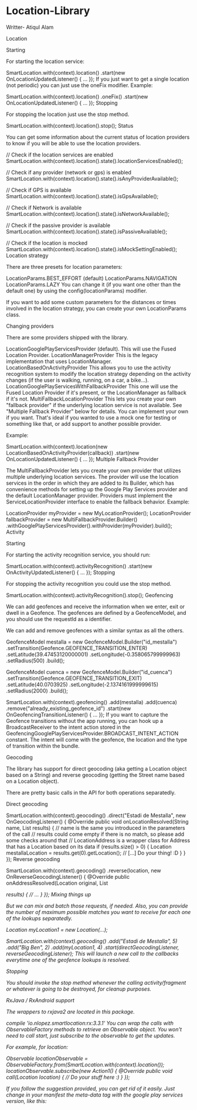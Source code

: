 # Location-Library

Writter- Atiqul Alam


Location

Starting

For starting the location service:

SmartLocation.with(context).location()
    .start(new OnLocationUpdatedListener() { ... });
If you just want to get a single location (not periodic) you can just use the oneFix modifier. Example:

SmartLocation.with(context).location()
    .oneFix()
    .start(new OnLocationUpdatedListener() { ... });
Stopping

For stopping the location just use the stop method.

SmartLocation.with(context).location().stop();
Status

You can get some information about the current status of location providers to know if you will be able to use the location providers.

// Check if the location services are enabled
SmartLocation.with(context).location().state().locationServicesEnabled();

// Check if any provider (network or gps) is enabled
SmartLocation.with(context).location().state().isAnyProviderAvailable();

// Check if GPS is available
SmartLocation.with(context).location().state().isGpsAvailable();

// Check if Network is available
SmartLocation.with(context).location().state().isNetworkAvailable();

// Check if the passive provider is available
SmartLocation.with(context).location().state().isPassiveAvailable();

// Check if the location is mocked
SmartLocation.with(context).location().state().isMockSettingEnabled();
Location strategy

There are three presets for location parameters:

LocationParams.BEST_EFFORT (default)
LocationParams.NAVIGATION
LocationParams.LAZY
You can change it (if you want one other than the default one) by using the config(locationParams) modifier.

If you want to add some custom parameters for the distances or times involved in the location strategy, you can create your own LocationParams class.

Changing providers

There are some providers shipped with the library.

LocationGooglePlayServicesProvider (default). This will use the Fused Location Provider.
LocationManagerProvider This is the legacy implementation that uses LocationManager.
LocationBasedOnActivityProvider This allows you to use the activity recognition system to modify the location strategy depending on the activity changes (if the user is walking, running, on a car, a bike...).
LocationGooglePlayServicesWithFallbackProvider This one will use the Fused Location Provider if it's present, or the LocationManager as fallback if it's not.
MultiFallbackLocationProvider This lets you create your own "fallback provider" if the underlying location service is not available. See "Multiple Fallback Provider" below for details.
You can implement your own if you want. That's ideal if you wanted to use a mock one for testing or something like that, or add support to another possible provider.

Example:

SmartLocation.with(context).location(new LocationBasedOnActivityProvider(callback))
    .start(new OnLocationUpdatedListener() { ... });
Multiple Fallback Provider

The MultiFallbackProvider lets you create your own provider that utilizes multiple underlying location services. The provider will use the location services in the order in which they are added to its Builder, which has convenience methods for setting up the Google Play Services provider and the default LocationManager provider. Providers must implement the ServiceLocationProvider interface to enable the fallback behavior. Example:

LocationProvider myProvider = new MyLocationProvider();
LocationProvider fallbackProvider = new MultiFallbackProvider.Builder()
    .withGooglePlayServicesProvider().withProvider(myProvider).build();
Activity

Starting

For starting the activity recognition service, you should run:

SmartLocation.with(context).activityRecognition()
    .start(new OnActivityUpdatedListener() { ... });
Stopping

For stopping the activity recognition you could use the stop method.

SmartLocation.with(context).activityRecognition().stop();
Geofencing

We can add geofences and receive the information when we enter, exit or dwell in a Geofence. The geofences are defined by a GeofenceModel, and you should use the requestId as a identifier.

We can add and remove geofences with a similar syntax as all the others.

GeofenceModel mestalla = new GeofenceModel.Builder("id_mestalla")
    .setTransition(Geofence.GEOFENCE_TRANSITION_ENTER)
    .setLatitude(39.47453120000001)
    .setLongitude(-0.358065799999963)
    .setRadius(500)
    .build();

GeofenceModel cuenca = new GeofenceModel.Builder("id_cuenca")
    .setTransition(Geofence.GEOFENCE_TRANSITION_EXIT)
    .setLatitude(40.0703925)
    .setLongitude(-2.1374161999999615)
    .setRadius(2000)
    .build();

SmartLocation.with(context).geofencing()
    .add(mestalla)
    .add(cuenca)
    .remove("already_existing_geofence_id")
    .start(new OnGeofencingTransitionListener() { ... });
If you want to capture the Geofence transitions without the app running, you can hook up a BroadcastReceiver to the intent action stored in the GeofencingGooglePlayServicesProvider.BROADCAST_INTENT_ACTION constant. The intent will come with the geofence, the location and the type of transition within the bundle.

Geocoding

The library has support for direct geocoding (aka getting a Location object based on a String) and reverse geocoding (getting the Street name based on a Location object).

There are pretty basic calls in the API for both operations separatedly.

Direct geocoding

SmartLocation.with(context).geocoding()
    .direct("Estadi de Mestalla", new OnGeocodingListener() {
        @Override
        public void onLocationResolved(String name, List<LocationAddress> results) {
            // name is the same you introduced in the parameters of the call
            // results could come empty if there is no match, so please add some checks around that
            // LocationAddress is a wrapper class for Address that has a Location based on its data
            if (results.size() > 0) {
            	Location mestallaLocation = results.get(0).getLocation();
            	// [...] Do your thing! :D
            }
        }
    });
Reverse geocoding

SmartLocation.with(context).geocoding()
    .reverse(location, new OnReverseGeocodingListener() {
        @Override
        public onAddressResolved(Location original, List<Address> results) {
            // ...
        }
    });
Mixing things up

But we can mix and batch those requests, if needed. Also, you can provide the number of maximum possible matches you want to receive for each one of the lookups separatedly.

Location myLocation1 = new Location(...);

SmartLocation.with(context).geocoding()
    .add("Estadi de Mestalla", 5)
    .add("Big Ben", 2)
    .add(myLocation1, 4)
    .start(directGeocodingListener, reverseGeocodingListener);
This will launch a new call to the callbacks everytime one of the geofence lookups is resolved.

Stopping

You should invoke the stop method whenever the calling activity/fragment or whatever is going to be destroyed, for cleanup purposes.

RxJava / RxAndroid support

The wrappers to rxjava2 are located in this package.

compile 'io.nlopez.smartlocation:rx:3.3.1'
You can wrap the calls with ObservableFactory methods to retrieve an Observable object. You won't need to call start, just subscribe to the observable to get the updates.

For example, for location:

Observable<Location> locationObservable = ObservableFactory.from(SmartLocation.with(context).location());
locationObservable.subscribe(new Action1<Location>() {
    @Override
    public void call(Location location) {
        // Do your stuff here :)
    }
});




If you follow the suggestion provided, you can get rid of it easily. Just change in your manifest the meta-data tag with the google play services version, like this:

<meta-data tools:replace="android:value" android:name="com.google.android.gms.version" android:value="@integer/google_play_services_version" />
